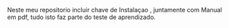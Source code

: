 Neste meu repositorio incluir chave de Instalaçao , juntamente com Manual em pdf, tudo isto faz parte do teste de aprendizado.
